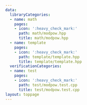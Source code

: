 ```yaml
---
data:
  libraryCategories:
  - name: math
    pages:
    - icon: ':heavy_check_mark:'
      path: math/modpow.hpp
      title: math/modpow.hpp
  - name: template
    pages:
    - icon: ':heavy_check_mark:'
      path: template/template.hpp
      title: template/template.hpp
  verificationCategories:
  - name: test
    pages:
    - icon: ':heavy_check_mark:'
      path: test/modpow.test.cpp
      title: test/modpow.test.cpp
layout: toppage
---
```

